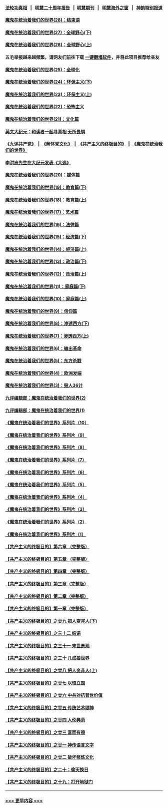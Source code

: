 #### [法轮功真相](https://github.com/gfw-breaker/truth/blob/master/README.md?t=0) &nbsp;&nbsp;|&nbsp;&nbsp; [明慧二十周年报告](https://github.com/gfw-breaker/mh-reports/blob/master/README.md?t=0) &nbsp;&nbsp;|&nbsp;&nbsp;[明慧期刊](https://github.com/gfw-breaker/mh-qikan) &nbsp;&nbsp;|&nbsp;&nbsp; [明慧海外之窗](https://github.com/gfw-breaker/mh-news/blob/master/README.md?t=0) &nbsp;&nbsp;|&nbsp;&nbsp; [神韵特别报道](https://github.com/gfw-breaker/mh-news/blob/master/shenyun.md?t=0)
#### [魔鬼在统治着我们的世界(28)：结束语](../pages/nsc422/n10936246.md?t=07020101) 
#### [魔鬼在统治着我们的世界(27)：全球野心(下)](../pages/nsc422/n10928319.md?t=07020101) 
#### [魔鬼在统治着我们的世界(26)：全球野心(上)](../pages/nsc422/n10900318.md?t=07020101) 
#### 五毛举报越来越频繁，请网友们前往下载 [一键翻墙软件](https://github.com/gfw-breaker/ssr-accounts)，并将此项目推荐给亲友
#### [魔鬼在统治着我们的世界(25)：全球化](../pages/nsc422/n10788205.md?t=07020101) 
#### [魔鬼在统治着我们的世界(24)：环保主义(下)](../pages/nsc422/n10695307.md?t=07020101) 
#### [魔鬼在统治着我们的世界(23)：环保主义(上)](../pages/nsc422/n10688613.md?t=07020101) 
#### [魔鬼在统治着我们的世界(22)：恐怖主义](../pages/nsc422/n10614727.md?t=07020101) 
#### [魔鬼在统治着我们的世界(21)：文化篇](../pages/nsc422/n10597706.md?t=07020101) 
#### [英文大纪元：和读者一起寻真相 无所畏惧](../pages/nsc422/n12542027.md?t=07020101) 
#### [《九评共产党》](https://github.com/begood0513/9ping.md/blob/master/README.md) &nbsp;|&nbsp; [《解体党文化》](../../../../jtdwh.md/blob/master/README.md)  &nbsp;|&nbsp; [《共产主义的终极目的》](../../../../gczydzjmd.md/blob/master/README.md) &nbsp;|&nbsp; [《魔鬼在统治我们的世界》](../../../../mgztzwmdsj.md/blob/master/README.md) 
#### [李洪志先生在大纪元发表《大选》](../pages/nsc422/n12534746.md?t=07020101) 
#### [魔鬼在统治着我们的世界(20)：媒体篇](../pages/nsc422/n10586579.md?t=07020101) 
#### [魔鬼在统治着我们的世界(19)：教育篇(下)](../pages/nsc422/n10564808.md?t=07020101) 
#### [魔鬼在统治着我们的世界(18)：教育篇(上)](../pages/nsc422/n10526970.md?t=07020101) 
#### [魔鬼在统治着我们的世界(17)：艺术篇](../pages/nsc422/n10499093.md?t=07020101) 
#### [魔鬼在统治着我们的世界(16)：法律篇](../pages/nsc422/n10485969.md?t=07020101) 
#### [魔鬼在统治着我们的世界(15)：经济篇(下)](../pages/nsc422/n10469975.md?t=07020101) 
#### [魔鬼在统治着我们的世界(14)：经济篇(上)](../pages/nsc422/n10457370.md?t=07020101) 
#### [魔鬼在统治着我们的世界(13)：政治篇(下)](../pages/nsc422/n10448270.md?t=07020101) 
#### [魔鬼在统治着我们的世界(12)：政治篇(上)](../pages/nsc422/n10444576.md?t=07020101) 
#### [魔鬼在统治着我们的世界(11)：家庭篇(下)](../pages/nsc422/n10440961.md?t=07020101) 
#### [魔鬼在统治着我们的世界(10)：家庭篇(上)](../pages/nsc422/n10435448.md?t=07020101) 
#### [魔鬼在统治着我们的世界(9)：信仰篇](../pages/nsc422/n10432159.md?t=07020101) 
#### [魔鬼在统治着我们的世界(8)：渗透西方(下)](../pages/nsc422/n10429603.md?t=07020101) 
#### [魔鬼在统治着我们的世界(7)：渗透西方(上)](../pages/nsc422/n10426013.md?t=07020101) 
#### [魔鬼在统治着我们的世界(6)：输出革命](../pages/nsc422/n10421536.md?t=07020101) 
#### [魔鬼在统治着我们的世界(5)：东方杀戮](../pages/nsc422/n10417707.md?t=07020101) 
#### [魔鬼在统治着我们的世界(4)：欧洲发端](../pages/nsc422/n10414890.md?t=07020101) 
#### [魔鬼在统治着我们的世界(3)：毁人36计](../pages/nsc422/n10411583.md?t=07020101) 
#### [九评编辑部：魔鬼在统治着我们的世界(2)](../pages/nsc422/n10410036.md?t=07020101) 
#### [九评编辑部：魔鬼在统治着我们的世界(1)](../pages/nsc422/n10406825.md?t=07020101) 
#### [《魔鬼在统治着我们的世界》系列片（10）](../pages/nsc422/n12292670.md?t=07020101) 
#### [《魔鬼在统治着我们的世界》系列片（9）](../pages/nsc422/n12290859.md?t=07020101) 
#### [《魔鬼在统治着我们的世界》系列片（8）](../pages/nsc422/n12287445.md?t=07020101) 
#### [《魔鬼在统治着我们的世界》系列片（7）](../pages/nsc422/n12283425.md?t=07020101) 
#### [《魔鬼在统治着我们的世界》系列片（6）](../pages/nsc422/n12282314.md?t=07020101) 
#### [《魔鬼在统治着我们的世界》系列片（5）](../pages/nsc422/n12281419.md?t=07020101) 
#### [《魔鬼在统治着我们的世界》系列片（4）](../pages/nsc422/n12274024.md?t=07020101) 
#### [《魔鬼在统治着我们的世界》系列片（3）](../pages/nsc422/n12271322.md?t=07020101) 
#### [《魔鬼在统治着我们的世界》系列片（2）](../pages/nsc422/n12269049.md?t=07020101) 
#### [《魔鬼在统治着我们的世界》系列片（1）](../pages/nsc422/n12267575.md?t=07020101) 
#### [【共产主义的终极目的】第六章 （完整版）](../pages/nsc422/n11428913.md?t=07020101) 
#### [【共产主义的终极目的】第五章 （完整版）](../pages/nsc422/n11428912.md?t=07020101) 
#### [【共产主义的终极目的】第四章 （完整版）](../pages/nsc422/n11428907.md?t=07020101) 
#### [【共产主义的终极目的】第三章（完整版）](../pages/nsc422/n11428848.md?t=07020101) 
#### [【共产主义的终极目的】第二章（完整版）](../pages/nsc422/n11428831.md?t=07020101) 
#### [【共产主义的终极目的】第一章（完整版）](../pages/nsc422/n11417651.md?t=07020101) 
#### [【共产主义的终极目的】之廿九 把人变非人(下)](../pages/nsc422/n11344140.md?t=07020101) 
#### [【共产主义的终极目的】之三十二 结语](../pages/nsc422/n11360535.md?t=07020101) 
#### [【共产主义的终极目的】之三十一 末世景观](../pages/nsc422/n11351129.md?t=07020101) 
#### [【共产主义的终极目的】之三十 几成狼世界](../pages/nsc422/n11348280.md?t=07020101) 
#### [【共产主义的终极目的】之廿八 把人变非人(上)](../pages/nsc422/n11340492.md?t=07020101) 
#### [【共产主义的终极目的】之廿七 以恨立国](../pages/nsc422/n11336944.md?t=07020101) 
#### [【共产主义的终极目的】之廿六 中共对抗普世价值](../pages/nsc422/n11324785.md?t=07020101) 
#### [【共产主义的终极目的】之廿五 传统艺术颂神](../pages/nsc422/n11296396.md?t=07020101) 
#### [【共产主义的终极目的】之廿四 人伦典范](../pages/nsc422/n11296397.md?t=07020101) 
#### [【共产主义的终极目的】之廿三 富而有德](../pages/nsc422/n11283598.md?t=07020101) 
#### [【共产主义的终极目的】之廿一 神传语言文字](../pages/nsc422/n11263265.md?t=07020101) 
#### [【共产主义的终极目的】之廿二 破坏修炼文化](../pages/nsc422/n11245728.md?t=07020101) 
#### [【共产主义的终极目的】之二十：偷天换日](../pages/nsc422/n11238846.md?t=07020101) 
#### [【共产主义的终极目的】之十九：打开地狱门](../pages/nsc422/n11206376.md?t=07020101) 

----
#### [ >>> 更早内容 <<< ](../indexes/nsc422-earlier.md)
